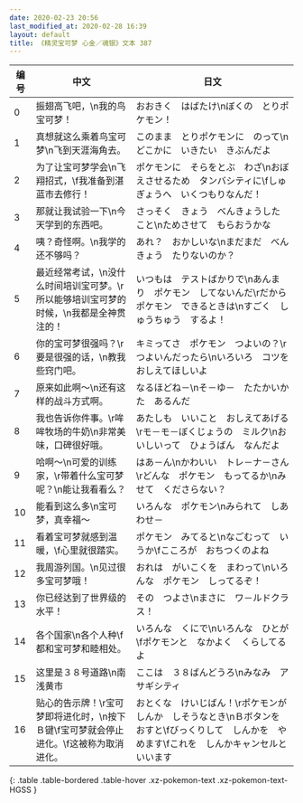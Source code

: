 ```yaml
---
date: 2020-02-23 20:56
last_modified_at: 2020-02-28 16:39
layout: default
title: 《精灵宝可梦 心金／魂银》文本 387
---
```

| 编号 | 中文 | 日文 |
| ---- | ---- | ---- |
| 0 | 振翅高飞吧，\n我的鸟宝可梦！ | おおきく　はばたけ\nぼくの　とりポケモン！ |
| 1 | 真想就这么乘着鸟宝可梦\n飞到天涯海角去。 | このまま　とりポケモンに　のって\nどこかに　いきたい　きぶんだよ |
| 2 | 为了让宝可梦学会\n飞翔招式，\f我准备到湛蓝市去修行！ | ポケモンに　そらをとぶ　わざ\nおぼえさせるため　タンバシティに\fしゅぎょうへ　いくつもりなんだ！ |
| 3 | 那就让我试验一下\n今天学到的东西吧。 | さっそく　きょう　べんきょうしたこと\nためさせて　もらおうかな |
| 4 | 咦？奇怪啊。\n我学的还不够吗？ | あれ？　おかしいな\nまだまだ　べんきょう　たりないのか？ |
| 5 | 最近经常考试，\n没什么时间培训宝可梦。\r所以能够培训宝可梦的时候，\n我都是全神贯注的！ | いつもは　テストばかりで\nあんまり　ポケモン　してないんだ\rだから　ポケモン　できるときは\nすごく　しゅうちゅう　するよ！ |
| 6 | 你的宝可梦很强吗？\r要是很强的话，\n教我些窍门吧。 | キミってさ　ポケモン　つよいの？\rつよいんだったら\nいろいろ　コツを　おしえてほしいよ |
| 7 | 原来如此啊～\n还有这样的战斗方式啊。 | なるほどね－\nそ－ゆ－　たたかいかた　あるんだ |
| 8 | 我也告诉你件事。\r哞哞牧场的牛奶\n非常美味，口碑很好哦。 | あたしも　いいこと　おしえてあげる\rモ－モ－ぼくじょうの　ミルク\nおいしいって　ひょうばん　なんだよ |
| 9 | 哈啊～\n可爱的训练家，\r带着什么宝可梦呢？\n能让我看看么？ | はあ－ん\nかわいい　トレ－ナ－さん\rどんな　ポケモン　もってるか\nみせて　くださらない？ |
| 10 | 能看到这么多\n宝可梦，真幸福～ | いろんな　ポケモン\nみられて　しあわせ－ |
| 11 | 看着宝可梦就感到温暖，\f心里就很踏实。 | ポケモン　みてると\nなごむって　いうか\fこころが　おちつくのよね |
| 12 | 我周游列国。\n见过很多宝可梦哦！ | おれは　がいこくを　まわって\nいろんな　ポケモン　しってるぞ！ |
| 13 | 你已经达到了世界级的水平！ | その　つよさ\nまさに　ワ－ルドクラス！ |
| 14 | 各个国家\n各个人种\f都和宝可梦和睦相处。 | いろんな　くにで\nいろんな　ひとが\fポケモンと　なかよく　くらしてるよ |
| 15 | 这里是３８号道路\n南　浅黄市 | ここは　３８ばんどうろ\nみなみ　アサギシティ |
| 16 | 贴心的告示牌！\r宝可梦即将进化时，\n按下Ｂ键\f宝可梦就会停止进化。\f这被称为取消进化。 | おとくな　けいじばん！\rポケモンが　しんか　しそうなとき\nＢボタンを　おすと\fびっくりして　しんかを　やめます\fこれを　しんかキャンセルと　いいます |
{: .table .table-bordered .table-hover .xz-pokemon-text .xz-pokemon-text-HGSS }
